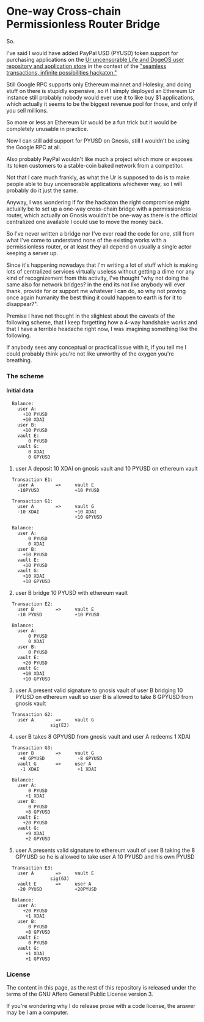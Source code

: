 # One-way Cross-chain Permissionless Router Bridge

So.

I've said I would have added PayPal USD (PYUSD) token support for purchasing
applications on the
[Ur uncensorable Life and DogeOS user repository and application store](
  https://github.com/themartiancompany/ur)
in the context of the
["seamless transactions, infinite possibilities hackaton."](
  https://github.com/themartiancompany/seamless-transactions-infinite-possibilities-hackaton)

Still Google RPC supports only Ethereum mainnet and Holesky,
and doing stuff on there is stupidly expensive, so if I simply
deployed an Ethereum Ur instance still probably nobody
would ever use it to like buy $1 applications, which actually
it seems to be the biggest revenue pool for those, and only
if you sell millions.

So more or less an Ethereum Ur would be a fun trick
but it would be completely unusable in practice.

Now I can still add support for PYUSD on Gnosis,
still I wouldn't be using the Google RPC at all.

Also probably PayPal wouldn't like much a project
which more or exposes its token customers to
a stable-coin baked network from a competitor.

Not that I care much frankly, as what the Ur
is supposed to do is to make people able to buy
uncensorable applications whichever way,
so I will probably do it just the same.

Anyway, I was wondering if for the hackaton
the right compromise might actually be
to set up a one-way cross-chain bridge
with a permissionless router, which actually
on Gnosis wouldn't be one-way as there is
the official centralized one available
I could use to move the money back.

So I've never written a bridge nor I've ever read
the code for one, still from what I've come
to understand none of the existing
works with a permissionless router, or at least
they all depend on usually a single
actor keeping a server up.

Since it's happening nowadays that I'm writing
a lot of stuff which is making lots
of centralized services virtually useless
without getting a dime nor any kind of
recognizement from this activity, I've thought
"why not doing the same also for network
bridges? in the end its not like anybody will
ever thank, provide for or support me
whatever I can do, so why not proving once
again humanity the best thing it could happen
to earth is for it to disappear?".

Premise I have not thought in the slightest about the
caveats of the following scheme, that I keep
forgetting how a 4-way handshake works and
that I have a terrible headache right now,
I was imagining something like the following.

If anybody sees any conceptual or practical issue
with it, if you tell me I could probably think
you're not like unworthy of the oxygen you're breathing.

### The scheme

#### Initial data

```
  Balance:
    user A:
      +10 PYUSD
      +10 XDAI
    user B:
      +10 PYUSD
    vault E:
        0 PYUSD
    vault G:
        0 XDAI
        0 GPYUSD
```

1) user A deposit 10 XDAI on gnosis vault and 10 PYUSD on ethereum vault                             

```
  Transaction E1:
    user A        =>     vault E
    -10PYUSD             +10 PYUSD
  
  Transaction G1:
    user A        =>     vault G
    -10 XDAI             +10 XDAI
                         +10 GPYUSD

  Balance:
    user A:
        0 PYUSD
        0 XDAI
    user B:
      +10 PYUSD
    vault E:
      +10 PYUSD
    vault G:
      +10 XDAI
      +10 GPYUSD
```

2) user B bridge 10 PYUSD with ethereum vault

```
  Transaction E2:
    user B        =>     vault E
    -10 PYUSD            +10 PYUSD

  Balance:
    user A:
        0 PYUSD
        0 XDAI
    user B:
        0 PYUSD
    vault E:
      +20 PYUSD
    vault G:
      +10 XDAI
      +10 GPYUSD
```
 
3) user A present valid signature to gnosis vault of user B bridging 10 PYUSD on ethereum vault so user B is allowed to take 8 GPYUSD from gnosis vault

```
  Transaction G2:
    user A        =>     vault G
                sig(E2)
```

4) user B takes 8 GPYUSD from gnosis vault and user A redeems 1 XDAI

```
  Transaction G3:
    user B        =>     vault G 
     +8 GPYUSD            -8 GPYUSD
    vault G       =>     user A
     -1 XDAI              +1 XDAI

  Balance:
    user A:
        0 PYUSD
       +1 XDAI
    user B:
        0 PYUSD
       +8 GPYUSD
    vault E:
      +20 PYUSD
    vault G:
       +9 XDAI
       +2 GPYUSD
```

5) user A presents valid signature to ethereum vault of user B taking the 8 GPYUSD so he is allowed to take user A 10 PYUSD and his own PYUSD

```
  Transaction E3:
    user A        =>     vault E
                sig(G3)
    vault E       =>     user A
    -20 PYUSD            +20PYUSD

  Balance:
    user A:
      +20 PYUSD
       +1 XDAI
    user B:
        0 PYUSD
       +8 GPYUSD
    vault E:
        0 PYUSD
    vault G:
       +1 XDAI
       +1 GPYUSD
```

### License

The content in this page, as the rest of this repository is released under the terms of the GNU Affero General Public License version 3.

If you're wondering why I do release prose with a code license, the answer may be I am a computer.
